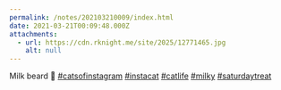 ```yaml
---
permalink: /notes/202103210009/index.html
date: 2021-03-21T00:09:48.000Z
attachments:
  - url: https://cdn.rknight.me/site/2025/12771465.jpg
    alt: null
---
```


Milk beard 🥛 <a href="https://pixelfed.social/discover/tags/catsofinstagram?src=hash" title="#catsofinstagram" class="u-url hashtag" rel="external nofollow noopener">#catsofinstagram</a> <a href="https://pixelfed.social/discover/tags/instacat?src=hash" title="#instacat" class="u-url hashtag" rel="external nofollow noopener">#instacat</a> <a href="https://pixelfed.social/discover/tags/catlife?src=hash" title="#catlife" class="u-url hashtag" rel="external nofollow noopener">#catlife</a> <a href="https://pixelfed.social/discover/tags/milky?src=hash" title="#milky" class="u-url hashtag" rel="external nofollow noopener">#milky</a> <a href="https://pixelfed.social/discover/tags/saturdaytreat?src=hash" title="#saturdaytreat" class="u-url hashtag" rel="external nofollow noopener">#saturdaytreat</a>
